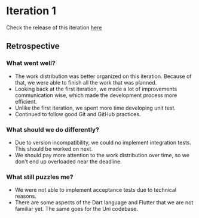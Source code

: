 
# Iteration 1

Check the release of this iteration [here](https://github.com/LEIC-ES-2021-22/2LEIC07T1/releases/tag/v2.0.0)

## Retrospective

### What went well?

 - The work distribution was better organized on this iteration. Because of that, we were able to finish all the work that was planned.
 - Looking back at the first iteration, we made a lot of improvements communication wise, which made the development process more efficient.
 - Unlike the first iteration, we spent more time developing unit test.
 - Continued to follow good Git and GitHub practices. 

### What should we do differently?

 - Due to version incompatibility, we could no implement integration tests. This should be worked on next.
 - We should pay more attention to the work distribution over time, so we don't end up overloaded near the deadline. 

### What still puzzles me?

 - We were not able to implement acceptance tests due to technical reasons.
 - There are some aspects of the Dart language and Flutter that we are not familiar yet. The same goes for the Uni codebase.